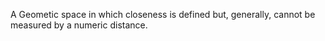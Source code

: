 A Geometic space in which closeness is defined but, generally, cannot be measured by a numeric distance.